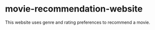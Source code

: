 # movie-recommendation-website
This website uses genre and rating preferences to recommend a movie.
